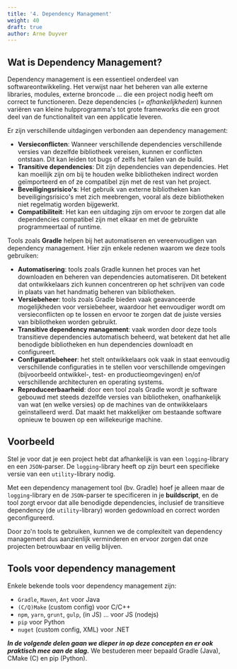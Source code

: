 ```yaml
---
title: '4. Dependency Management'
weight: 40
draft: true
author: Arne Duyver
---
```


## Wat is Dependency Management?

Dependency management is een essentieel onderdeel van softwareontwikkeling. Het verwijst naar het beheren van alle externe libraries, modules, externe broncode ... die een project nodig heeft om correct te functioneren. Deze dependencies (_= afhankelijkheden_) kunnen variëren van kleine hulpprogramma's tot grote frameworks die een groot deel van de functionaliteit van een applicatie leveren.

Er zijn verschillende uitdagingen verbonden aan dependency management:
- **Versieconflicten**: Wanneer verschillende dependencies verschillende versies van dezelfde bibliotheek vereisen, kunnen er conflicten ontstaan. Dit kan leiden tot bugs of zelfs het failen van de build.
- **Transitive dependencies**: Dit zijn dependencies van dependencies. Het kan moeilijk zijn om bij te houden welke bibliotheken indirect worden geïmporteerd en of ze compatibel zijn met de rest van het project.
- **Beveiligingsrisico's**: Het gebruik van externe bibliotheken kan beveiligingsrisico's met zich meebrengen, vooral als deze bibliotheken niet regelmatig worden bijgewerkt.
- **Compatibiliteit**: Het kan een uitdaging zijn om ervoor te zorgen dat alle dependencies compatibel zijn met elkaar en met de gebruikte programmeertaal of runtime.

Tools zoals **Gradle** helpen bij het automatiseren en vereenvoudigen van dependency management. Hier zijn enkele redenen waarom we deze tools gebruiken:
- **Automatisering**: tools zoals Gradle kunnen het proces van het downloaden en beheren van dependencies automatiseren. Dit betekent dat ontwikkelaars zich kunnen concentreren op het schrijven van code in plaats van het handmatig beheren van bibliotheken.
- **Versiebeheer**: tools zoals Gradle bieden vaak geavanceerde mogelijkheden voor versiebeheer, waardoor het eenvoudiger wordt om versieconflicten op te lossen en ervoor te zorgen dat de juiste versies van bibliotheken worden gebruikt.
- **Transitive dependency management**: vaak worden door deze tools transitieve dependencies automatisch beheerd, wat betekent dat het alle benodigde bibliotheken en hun dependencies downloadt en configureert.
- **Configuratiebeheer**: het stelt ontwikkelaars ook vaak in staat eenvoudig verschillende configuraties in te stellen voor verschillende omgevingen (bijvoorbeeld ontwikkel-, test- en productieomgevingen) en/of verschillende architecturen en operating systems.
- **Reproduceerbaarheid**: door een tool zoals Gradle wordt je software gebouwd met steeds dezelfde versies van bibliotheken, onafhankelijk van wat (en welke versies) op de machines van de ontwikkelaars geïnstalleerd werd. Dat maakt het makkelijker om bestaande software opnieuw te bouwen op een willekeurige machine.

## Voorbeeld
Stel je voor dat je een project hebt dat afhankelijk is van een `logging`-library en een `JSON`-parser. De `logging`-library heeft op zijn beurt een specifieke versie van een `utility`-library nodig.

Met een dependency management tool (bv. Gradle) hoef je alleen maar de `logging`-library en de `JSON`-parser te specificeren in je **buildscript**, en de tool zorgt ervoor dat alle benodigde dependencies, inclusief de transitieve dependency (de `utility`-library) worden gedownload en correct worden geconfigureerd.

Door zo'n tools te gebruiken, kunnen we de complexiteit van dependency management dus aanzienlijk verminderen en ervoor zorgen dat onze projecten betrouwbaar en veilig blijven.

## Tools voor dependency management

Enkele bekende tools voor dependency management zijn:

- `Gradle`, `Maven`, `Ant` voor Java
- `(C/Q)Make` (custom config) voor C/C++
- `npm`, `yarn`, `grunt`, `gulp`, (in JS) ... voor JS (nodejs)
- `pip` voor Python
- `nuget` (custom config, XML) voor .NET

_**In de volgende delen gaan we dieper in op deze concepten en er ook praktisch mee aan de slag.**_ We bestuderen meer bepaald Gradle (Java), CMake (C) en pip (Python).